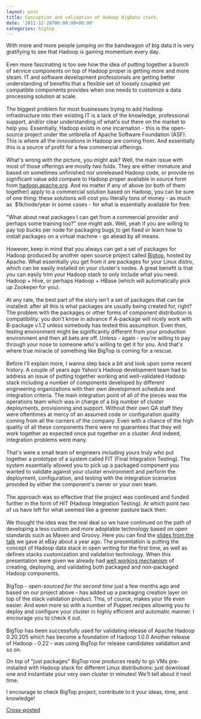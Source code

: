 ```yaml
---
layout: post
title: Conception and validation of Hadoop BigData stack.
date: '2011-12-28T00:00:00+00:00'
categories: bigtop
---
```

<p>
With more and more people jumping on the bandwagon of big data it is very gratifying to see that Hadoop is gaining momentum every day.<br /> <br />
Even more fascinating is too see how the idea of putting together a 
bunch of service components on top of Hadoop proper is getting more and 
more steam. IT and software development professionals are getting 
better understanding of benefits that a flexible set of loosely 
coupled yet compatible components provides when one needs to customize 
a data processing solution at scale.<br /> <br />
The biggest problem for most businesses trying to add Hadoop 
infrastructure into their existing IT is a lack of the knowledge, 
professional support, and/or clear understanding of what's out there on 
the market to help you. Essentially, Hadoop exists in one incarnation - 
this is the open-source project under the umbrella of Apache Software 
Foundation (ASF). This is where all the innovations in Hadoop are coming
 from. And essentially this is a source of profit for a few commercial 
offerings. <br /> <br />
What's wrong with the picture, you might ask? Well, the main issue with 
most of those offerings are mostly two folds. They are 
either immature and based on sometimes unfinished nor unreleased 
Hadoop code, or provide no significant value add compare to Hadoop 
proper available in source form from <a href="http://hadoop.apache.org/">hadoop.apache.org</a>.
 And no matter if any of above (or both of them together) apply to a 
commercial solution based on Hadoop, you can be sure of one thing: these
 solutions will cost you literally tons of money - as much as&nbsp; 
$1k/node/year in some cases - for what is essentially available for 
free.<br /> <br />
&quot;What about neat packages I can get from a commercial provider and 
perhaps some training too?&quot; one might ask. Well, yeah if you are willing
 to pay top bucks per node for packaging bugs<a href="http://is.gd/WKBkuI"> </a> to get fixed or learn how to install packages on a virtual machine - go ahead by all means.<br /> <br />
However, keep in mind that you always can get a set of packages for Hadoop produced by another open source project called <a href="https://incubator.apache.org/bigtop/">Bigtop</a>,
 hosted by Apache. What essentially you get from it are packages for your Linux
 distro, which can be easily installed on your cluster's nodes. A great 
benefit is that you can easily trim your Hadoop stack to only include 
what you need: Hadoop + Hive, or perhaps Hadoop + HBase (which will 
automatically pick up Zookeper for you).<br /> <br />
At any rate, the best part of the story isn't a set of packages that can
 be installed: after all this is what packages are usually being created
 for, right? The problem with the packages or other forms of component 
distribution is compatibility: you don't know in advance if A-package will nicely 
work with B-package v.1.2 unless somebody has tested this assumption.
 Even then, testing environment might be significantly different from 
your production environment and then all bets are off. Unless - again - 
you're willing to pay through your nose to someone who's willing to get 
it for you. And that's where true miracle of something like BigTop is 
coming for a rescue.<br /> <br />
Before I'll explain more, I wanna step back a bit and look upon 
some recent history. A couple of years ago Yahoo's Hadoop development 
team had to address an issue of putting together working and 
well-validated Hadoop stack including a number of components developed 
by different engineering organizations with their own development 
schedule and integration criteria. The main integration point of all of 
the pieces was the operations team which was in charge of a big number of 
cluster deployments, provisioning and support. Without their own QA 
staff they were oftentimes at mercy of an assumed code or configuration 
quality coming from all the corners of the company. Even with
 a chance of the high quality of all these components there were no 
guarantees that they will work together as expected once put together on a cluster. And indeed, integration problems were many.<br /> <br />
That's were a small team of engineers including yours truly who put together
 a prototype of a system called FIT (Final Integration Testing). The 
system essentially allowed you to pick up a packaged component you wanted 
to validate against your cluster environment and perform the deployment,
 configuration, and testing with the integration scenarios provided by 
either the component's owner or your own team.<br /> <br />
The approach was so effective that the project was continued and funded 
further in the form of HIT (Hadoop Integration Testing). At which point 
two of us have left for what seemed like a greener pasture back then.<br /> <br />
We thought the idea was the real deal so we have continued on the path 
of developing a less custom and more adoptable technology based on open 
standards such as Maven and Groovy. Here you can find the <a href="http://www.scribd.com/doc/63012489/Big-Data-Stacks-Validation" target="_blank">slides from the talk</a>
 we gave at eBay about a year ago. The presentation is putting the 
concept of Hadoop data stack in open writing for the first time, as well as 
defines stacks customization and validation technology. When this presentation 
were given we already had <a href="http://is.gd/XvhqFW" target="_blank">well working mechanism</a> of creating, deploying, and validating both packaged and non-packaged Hadoop components.<br /> <br />
BigTop - <i>open-sourced for the second time</i> just a few months ago and 
based on our project above - has added up a packaging creation layer on 
top of the stack validation product. This, of course, makes your life 
even easier. And even more so with a number of Puppet recipes allowing 
you to deploy and configure your cluster in highly efficient and 
automatic manner. I encourage you to check it out.<br /> <br />
BigTop has been successfully used for validating release of Apache 
Hadoop 0.20.205 which has become a foundation of Hadoop 1.0.0 
Another release of Hadoop - 0.22 - was using BigTop for release 
candidates validation and so on. </p> 
  <p>On top of &quot;just packages&quot; BigTop now produces ready to go VMs pre-installed with Hadoop stack for different Linux distributions: just download one and instantiate your very own cluster in minutes! We'll tell about it next time.<br /></p> 
  <p>I encourage to check BigTop project, contribute to it your ideas, time, and knowledge!</p> 
  <p> </p> 
  <p><a href="http://is.gd/06yvPM">Cross-posted</a><br /> </p>
